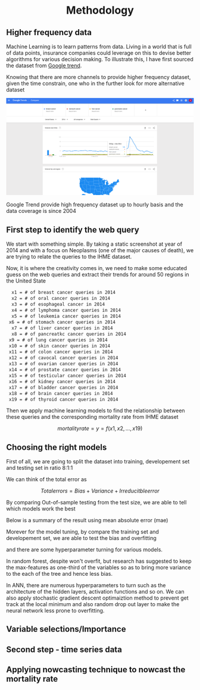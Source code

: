 <h1 align="center">Methodology</h1>

## Higher frequency data

Machine Learning is to learn patterns from data. Living in a world that is full of data points, insurance companies could leverage on this to devise better algorithms for various decision making. To illustrate this, I have first sourced the dataset from [Google trend](https://trends.google.com/trends).

Knowing that there are more channels to provide higher frequency dataset, given the time constrain, one who in the further look for more alternative dataset

![googleTrend.png](https://raw.githubusercontent.com/stchau4work/Near_real_time_mortality_prediction/master/docs/Methodology/googleTrend.png)

Google Trend provide high frequency dataset up to hourly basis and the data coverage is since 2004

## First step to identify the web query

We start with something simple. By taking a static screenshot at year of 2014 and with a focus on Neoplasms (one of the major causes of death), we are trying to relate the queries to the IHME dataset.

Now, it is where the creativity comes in, we need to make some educated guess on the web queries and extract their trends for around 50 regions in the United State

      x1 = # of breast cancer queries in 2014
      x2 = # of oral cancer queries in 2014
      x3 = # of esophageal cancer in 2014
      x4 = # of lymphoma cancer queries in 2014
      x5 = # of leukemia cancer queries in 2014
     x6 = # of stomach cancer queries in 2014
      x7 = # of liver cancer queries in 2014
      x8 = # of pancreatkc cancer queries in 2014
     x9 = # of lung cancer queries in 2014
     x10 = # of skin cancer queries in 2014
     x11 = # of colon cancer queries in 2014
     x12 = # of cavocal cancer queries in 2014
     x13 = # of ovarian cancer queries in 2014
     x14 = # of prostate cancer queries in 2014
     x15 = # of testicular cancer queries in 2014
     x16 = # of kidney cancer queries in 2014
     x17 = # of bladder cancer queries in 2014
     x18 = # of brain cancer queries in 2014
     x19 = # of thyroid cancer queries in 2014

Then we apply machine learning models to find the relationship between these queries and the corresponding mortality rate from IHME dataset

$$ mortality rate = y = f(x1,x2, ..., x19) $$

## Choosing the right models

First of all, we are going to split the dataset into training, developement set and testing set in ratio 8:1:1

We can think of the total error as

$$ Total errors = Bias + Variance + Irreducitble error $$

By comparing Out-of-sample testing from the test size, we are able to tell which models work the best

Below is a summary of the result using mean absolute error (mae)

Morever for the model tuning, by compare the training set and developement set, we are able to test the bias and overfitting

and there are some hyperparameter turning for various models.

In random forest, despite won't overfit, but research has suggested to keep the max-features as one-third of the variables so as to bring more variance to the each of the tree and hence less bias.

In ANN, there are numerous hyperparameters to turn such as the architecture of the hidden layers, activation functions and so on. We can also apply stochastic gradient descent optimaiztion method to prevent get track at the local minimum and also random drop out layer to make the neural network less prone to overfitting.


## Variable selections/Importance

## Second step - time series data

## Applying nowcasting technique to nowcast the mortality rate

<script type="text/x-mathjax-config">
MathJax.Hub.Config({
  tex2jax: {inlineMath: [ ['$', '$'] ],
        displayMath: [ ['$$', '$$']]}
});
</script>

<script type="text/javascript" src="https://cdn.bootcss.com/mathjax/2.7.2/MathJax.js?config=default"></script>

